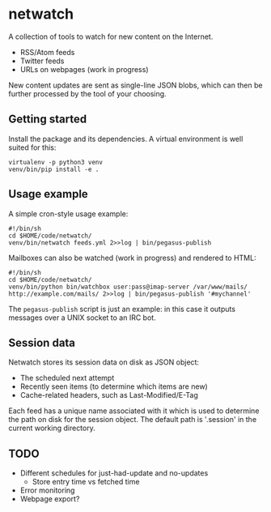 # netwatch

A collection of tools to watch for new content on the Internet.

* RSS/Atom feeds
* Twitter feeds
* URLs on webpages (work in progress)

New content updates are sent as single-line JSON blobs, which can then be
further processed by the tool of your choosing.


## Getting started

Install the package and its dependencies. A virtual environment is well suited
for this:

    virtualenv -p python3 venv
    venv/bin/pip install -e .


## Usage example

A simple cron-style usage example:

    #!/bin/sh
    cd $HOME/code/netwatch/
    venv/bin/netwatch feeds.yml 2>>log | bin/pegasus-publish

Mailboxes can also be watched (work in progress) and rendered to HTML:

    #!/bin/sh
    cd $HOME/code/netwatch/
    venv/bin/python bin/watchbox user:pass@imap-server /var/www/mails/ http://example.com/mails/ 2>>log | bin/pegasus-publish '#mychannel'

The `pegasus-publish` script is just an example: in this case it outputs
messages over a UNIX socket to an IRC bot.


## Session data

Netwatch stores its session data on disk as JSON object:

* The scheduled next attempt
* Recently seen items (to determine which items are new)
* Cache-related headers, such as Last-Modified/E-Tag

Each feed has a unique name associated with it which is used to determine the
path on disk for the session object. The default path is '.session' in the
current working directory.


## TODO

- Different schedules for just-had-update and no-updates
    - Store entry time vs fetched time
- Error monitoring
- Webpage export?
